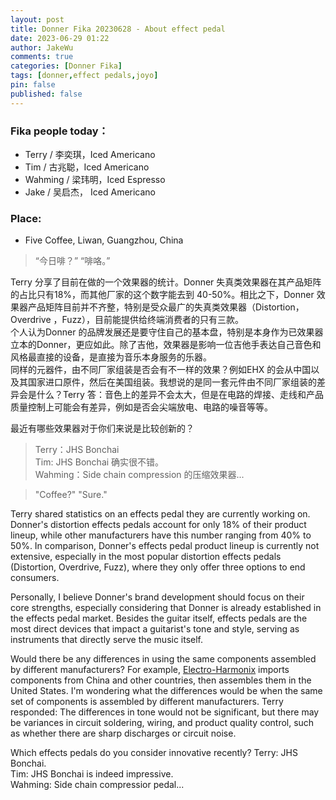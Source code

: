 ```yaml
---
layout: post
title: Donner Fika 20230628 - About effect pedal
date: 2023-06-29 01:22
author: JakeWu
comments: true
categories: [Donner Fika]
tags: [donner,effect pedals,joyo]
pin: false
published: false
---
```


### Fika people today：
- Terry / 李奕琪，Iced Americano 
- Tim / 古兆聪，Iced Americano
- Wahming / 梁玮明，Iced Espresso
- Jake / 吴启杰， Iced Americano

### Place: 
- Five Coffee, Liwan, Guangzhou, China

>“今日啡？”
>“啡咯。”

Terry 分享了目前在做的一个效果器的统计。Donner 失真类效果器在其产品矩阵的占比只有18%，而其他厂家的这个数字能去到 40-50%。相比之下，Donner 效果器产品矩阵目前并不齐整，特别是受众最广的失真类效果器（Distortion，Overdrive ，Fuzz），目前能提供给终端消费者的只有三款。  
个人认为Donner 的品牌发展还是要守住自己的基本盘，特别是本身作为已效果器立本的Donner，更应如此。除了吉他，效果器是影响一位吉他手表达自己音色和风格最直接的设备，是直接为音乐本身服务的乐器。  
同样的元器件，由不同厂家组装是否会有不一样的效果？例如EHX 的会从中国以及其国家进口原件，然后在美国组装。我想说的是同一套元件由不同厂家组装的差异会是什么？Terry 答：音色上的差异不会太大，但是在电路的焊接、走线和产品质量控制上可能会有差异，例如是否会尖端放电、电路的噪音等等。  

最近有哪些效果器对于你们来说是比较创新的？  
> Terry：JHS Bonchai  
> Tim: JHS Bonchai 确实很不错。  
> Wahming：Side chain compression 的压缩效果器...  


> "Coffee?"
> "Sure."

Terry shared statistics on an effects pedal they are currently working on. Donner's distortion effects pedals account for only 18% of their product lineup, while other manufacturers have this number ranging from 40% to 50%. In comparison, Donner's effects pedal product lineup is currently not extensive, especially in the most popular distortion effects pedals (Distortion, Overdrive, Fuzz), where they only offer three options to end consumers.  

Personally, I believe Donner's brand development should focus on their core strengths, especially considering that Donner is already established in the effects pedal market. Besides the guitar itself, effects pedals are the most direct devices that impact a guitarist's tone and style, serving as instruments that directly serve the music itself.  

Would there be any differences in using the same components assembled by different manufacturers? For example, [Electro-Harmonix](https://www.ehx.com/) imports components from China and other countries, then assembles them in the United States. I'm wondering what the differences would be when the same set of components is assembled by different manufacturers. Terry responded: The differences in tone would not be significant, but there may be variances in circuit soldering, wiring, and product quality control, such as whether there are sharp discharges or circuit noise.  

Which effects pedals do you consider innovative recently?
Terry: JHS Bonchai.  
Tim: JHS Bonchai is indeed impressive.  
Wahming: Side chain compressior pedal...  
